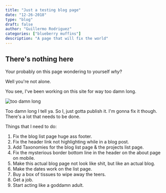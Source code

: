 ```yaml
---
title: "Just a testing blog page"
date: "12-26-2018"
type: "blog"
draft: false
author: "Guillermo Rodriguez"
categories: ["blueberry muffins"]
description: "A page that will fix the world"
---
```


## There's nothing here

Your probably on this page wondering to yourself *why*? 

Well you're not alone.


You see, I've been working on this site for way too damn long.

![too damn long](https://i.imgflip.com/2u1cgi.jpg)

Too damn long I tell ya. So I, just gotta publish it. I'm gonna fix it though. There's a lot that needs to be done.


Things that I need to do:

1. Fix the blog list page huge ass footer.
2. Fix the header link not highlighting while in a blog post.
3. Add Taxonomies for the blog list page & the projects list page.
4. Fix the mysterious border bottom line in the header on the about page on mobile.
5. Make this actual blog page not look like shit, but like an actual blog.
6. Make the dates work on the list page.
7. Buy a box of tissues to wipe away the teers.
8. Get a job.
9. Start acting like a goddamn adult.
